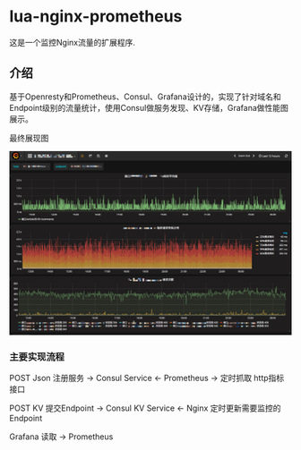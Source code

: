 # lua-nginx-prometheus
这是一个监控Nginx流量的扩展程序.

## 介绍
基于Openresty和Prometheus、Consul、Grafana设计的，实现了针对域名和Endpoint级别的流量统计，使用Consul做服务发现、KV存储，Grafana做性能图展示。

最终展现图

![](screenshot/grafana.png)

### 主要实现流程

POST Json 注册服务 -> Consul Service <- Prometheus -> 定时抓取 http指标接口

POST KV 提交Endpoint -> Consul KV Service <- Nginx 定时更新需要监控的Endpoint

Grafana 读取 -> Prometheus


